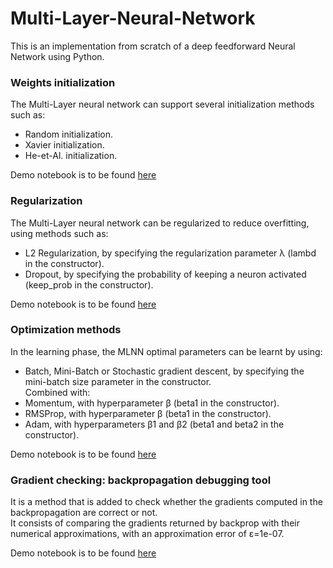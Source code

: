 # Multi-Layer-Neural-Network
This is an implementation from scratch of a deep feedforward Neural Network using Python.

### Weights initialization ###
The Multi-Layer neural network can support several initialization methods such as:
  - Random initialization.
  - Xavier initialization.
  - He-et-Al. initialization.

Demo notebook is to be found [here](https://github.com/qarchli/Multi-Layer-Neural-Network/blob/master/Initialization%20DEMO.ipynb)

### Regularization ###
The Multi-Layer neural network can be regularized to reduce overfitting, using methods such as:
  - L2 Regularization, by specifying the regularization parameter λ (lambd in the constructor).
  - Dropout, by specifying the probability of keeping a neuron activated (keep_prob in the constructor).

Demo notebook is to be found [here](https://github.com/qarchli/Multi-Layer-Neural-Network/blob/master/Regularization%20DEMO.ipynb)

### Optimization methods ###
In the learning phase, the MLNN optimal parameters can be learnt by using:
  - Batch, Mini-Batch or Stochastic gradient descent, by specifying the mini-batch size parameter in the constructor.<br>
  Combined with:
  - Momentum, with hyperparameter β (beta1 in the constructor).
  - RMSProp, with hyperparameter β (beta1 in the constructor).
  - Adam, with hyperparameters β1 and β2 (beta1 and beta2 in the constructor).

Demo notebook is to be found [here](https://github.com/qarchli/Multi-Layer-Neural-Network/blob/master/Optimization%20methods%20DEMO.ipynb)
 
 ### Gradient checking: backpropagation debugging tool ###
It is a method that is added to check whether the gradients computed in the backpropagation are correct or not. <br>
It consists of comparing the gradients returned by backprop with their numerical approximations, with an approximation error of ε=1e-07.

Demo notebook is to be found [here](https://github.com/qarchli/Multi-Layer-Neural-Network/blob/master/Gradient%20Checking%20DEMO.ipynb)

